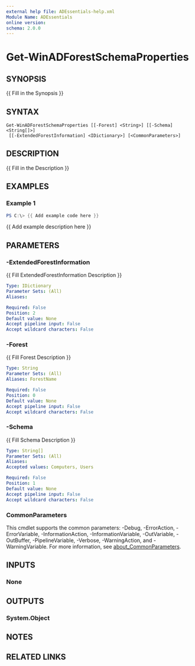 ```yaml
---
external help file: ADEssentials-help.xml
Module Name: ADEssentials
online version:
schema: 2.0.0
---
```


# Get-WinADForestSchemaProperties

## SYNOPSIS
{{ Fill in the Synopsis }}

## SYNTAX

```
Get-WinADForestSchemaProperties [[-Forest] <String>] [[-Schema] <String[]>]
 [[-ExtendedForestInformation] <IDictionary>] [<CommonParameters>]
```

## DESCRIPTION
{{ Fill in the Description }}

## EXAMPLES

### Example 1
```powershell
PS C:\> {{ Add example code here }}
```

{{ Add example description here }}

## PARAMETERS

### -ExtendedForestInformation
{{ Fill ExtendedForestInformation Description }}

```yaml
Type: IDictionary
Parameter Sets: (All)
Aliases:

Required: False
Position: 2
Default value: None
Accept pipeline input: False
Accept wildcard characters: False
```

### -Forest
{{ Fill Forest Description }}

```yaml
Type: String
Parameter Sets: (All)
Aliases: ForestName

Required: False
Position: 0
Default value: None
Accept pipeline input: False
Accept wildcard characters: False
```

### -Schema
{{ Fill Schema Description }}

```yaml
Type: String[]
Parameter Sets: (All)
Aliases:
Accepted values: Computers, Users

Required: False
Position: 1
Default value: None
Accept pipeline input: False
Accept wildcard characters: False
```

### CommonParameters
This cmdlet supports the common parameters: -Debug, -ErrorAction, -ErrorVariable, -InformationAction, -InformationVariable, -OutVariable, -OutBuffer, -PipelineVariable, -Verbose, -WarningAction, and -WarningVariable. For more information, see [about_CommonParameters](http://go.microsoft.com/fwlink/?LinkID=113216).

## INPUTS

### None

## OUTPUTS

### System.Object
## NOTES

## RELATED LINKS
